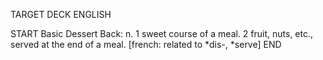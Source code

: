 TARGET DECK
ENGLISH

START
Basic
Dessert
Back: n. 1 sweet course of a meal. 2 fruit, nuts, etc., served at the end of a meal. [french: related to *dis-, *serve]
END
